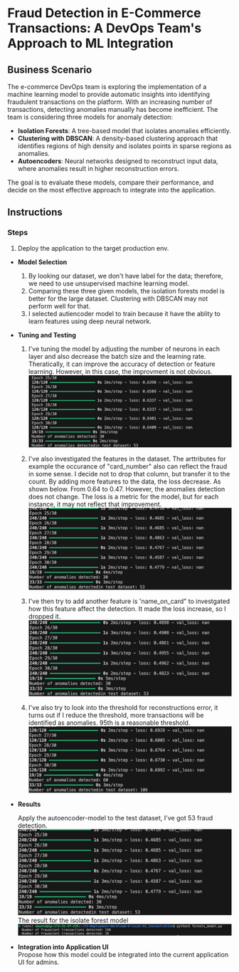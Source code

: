 # Fraud Detection in E-Commerce Transactions: A DevOps Team's Approach to ML Integration

## Business Scenario

The e-commerce DevOps team is exploring the implementation of a machine learning model to provide automatic insights into identifying fraudulent transactions on the platform. With an increasing number of transactions, detecting anomalies manually has become inefficient. The team is considering three models for anomaly detection:

- **Isolation Forests**: A tree-based model that isolates anomalies efficiently.
- **Clustering with DBSCAN**: A density-based clustering approach that identifies regions of high density and isolates points in sparse regions as anomalies.
- **Autoencoders**: Neural networks designed to reconstruct input data, where anomalies result in higher reconstruction errors.

The goal is to evaluate these models, compare their performance, and decide on the most effective approach to integrate into the application.  

## Instructions

### Steps 
1. Deploy the application to the target production env.


- **Model Selection**  
   1. By looking our dataset, we don't have label for the data; therefore, we need to use unsupervised machine learning model.
   2. Comparing these three given models, the isolation forests model is better for the large dataset. Clustering with DBSCAN may not perform well for that. 
   3. I selected autiencoder model to train because it have the ablity to learn features using deep neural network.  

- **Tuning and Testing**  
   1. I've tuning the model by adjusting the number of neurons in each layer and also decrease the batch size and the learning rate. Theratically, it can improve the accuracy of detection or feature learning. However, in this case, the improvment is not obvious. 
   ![Alt text](image-3.png)

   2. I've also investigated the features in the dataset. The arttributes for example the occurance of "card_number" also can reflect the fraud in some sense. I decide not to drop that column, but transfer it to the count. By adding more features to the data, the loss decrease. As shown below. From 0.64 to 0.47. However, the anomalies detection does not change. The loss is a metric for the model, but for each instance, it may not reflect that improvement. 
   ![Alt text](image-2.png)
   3. I've then try to add another feature is 'name_on_card" to investgated how this feature affect the detection. It made the loss increase, so I dropped it. 
   ![Alt text](image-1.png) 
   4. I've also try to look into the threshold for reconstructions error, it turns out if I reduce the threshold, more transactions will be identified as anomalies. 95th is a reasonable threshold. 
         ![Alt text](image-4.png)


- **Results**  

   Apply the autoencoder-model to the test dataset, I've got 53 fraud detection. 
      ![Alt text](image-2.png)
The result for the isolate forest model
   ![Alt text](image-5.png)
- **Integration into Application UI**  
   Propose how this model could be integrated into the current application UI for admins.

